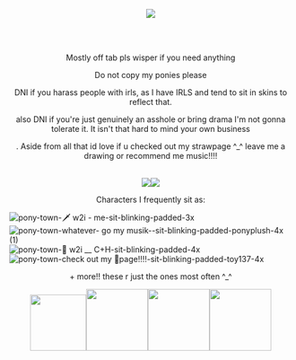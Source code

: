 
<p align="center"><img src=https://i.pinimg.com/736x/75/cc/dc/75ccdc6022f4a35678bddfff27fc1740.jpg></p>
   <br><br>

  <p align ="center"> Mostly off tab pls wisper if you need anything <br>
 <p align="center">Do not copy my ponies please

 <p align="center">DNI if you harass people with irls, as I have IRLS and tend to sit in skins to reflect that.
 <p align="center">also DNI if you're just genuinely an asshole or bring drama I'm not gonna tolerate it. It isn't that hard to mind your own business
 <p align="center">. Aside from all that id love if u checked out my strawpage ^_^ leave me a drawing or recommend me music!!!!<br><br>
 <p align="center"> <img src=https://64.media.tumblr.com/59b98f924cb2d0dfa66a8dfe507de6cb/1178485fdfbcc34b-75/s250x400/2f3df3ddce2fecbf423e5c024ca6b2ef26cbc8c1.gifv><img src=https://64.media.tumblr.com/6e426e4aedde0370fdae1eeb114d4544/70882ed59854440f-80/s250x400/9fab4d97e8ccb2f9332e0874a0e52fbda5d4f5de.gifv>
  
   <p align="center"> Characters I frequently sit as:
     

![pony-town-🗡 w2i - me-sit-blinking-padded-3x](https://github.com/user-attachments/assets/b42412a7-737d-4192-8bc9-4c5154dca034) ![pony-town-whatever- go my musik--sit-blinking-padded-ponyplush-4x (1)](https://github.com/user-attachments/assets/5e5d6f3c-7bbb-497a-9ea9-a1b12bbe1258) ![pony-town-🦇 w2i __ C+H-sit-blinking-padded-4x](https://github.com/user-attachments/assets/64db26a4-5c37-4554-bc3e-0e35e2d83d73) ![pony-town-check out my 🍓page!!!!-sit-blinking-padded-toy137-4x](https://github.com/user-attachments/assets/332b6772-1315-4f48-a325-b2af7bc8528c)
 
   <p align="center"> + more!! these r just the ones most often ^_^



<p align="center"><img src=https://i.pinimg.com/474x/2f/9e/31/2f9e319b0feeb392cd5d57f006b1c358.jpg width="100"><img src=https://64.media.tumblr.com/58fa86c8207c113307968b400d7b2668/c70932fce588c2e5-e9/s100x200/8a6977391e69ef8cf067621867cc12cdcc0cb792.gifv width="110"><img src=https://64.media.tumblr.com/96a5cb9c779fdcb3dc659a54ffeedd37/24852f49d3a91228-b5/s100x200/b8d71be6dd7f44ac69e5f477740cc2e65361cb20.gifv width="110"><img src=https://64.media.tumblr.com/6ddf7075bb879fc19cf9ce83d63dffff/6d7dbe3e1a02d156-72/s100x200/2b1e8f0dd18595f588542969bc6e36f9618459c1.gifv width="110">
 <br><br>
